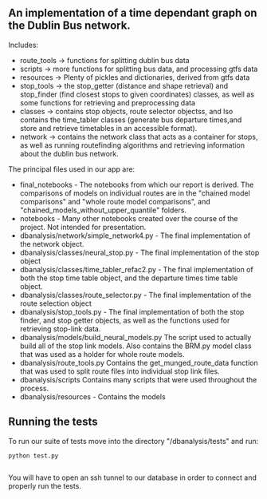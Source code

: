 ## An implementation of a time dependant graph on the Dublin Bus network. 

Includes:
* route_tools -> functions for splitting dublin bus data
* scripts -> more functions for splitting bus data, and processing gtfs data
* resources -> Plenty of pickles and dictionaries, derived from gtfs data
* stop_tools -> the stop_getter (distance and shape retrieval) and stop_finder (find closest stops to given coordinates) classes, as well as some functions for retrieving and preprocessing data
* classes -> contains stop objects, route selector objectss, and lso contains the time_tabler classes (generate bus departure times,and store and retrieve timetables in an accessible format).
* network -> contains the network class that acts as a container for stops, as well as running routefinding algorithms and retrieving information about the dublin bus network.


The principal files used in our app are:
* final_notebooks - The notebooks from which our report is derived. The comparisons of models on individual routes are in the "chained model comparisons" and "whole route model comparisons", and "chained_models_without_upper_quantile" folders.
* notebooks - Many other notebooks created over the course of the project. Not intended for presentation.
* dbanalysis/network/simple_network4.py - The final implementation of the network object.
* dbanalysis/classes/neural_stop.py - The final implementation of the stop object
* dbanalysis/classes/time_tabler_refac2.py - The final implementation of both the stop time table object, and the departure times time table object.
* dbanalysis/classes/route_selector.py - The final implementation of the route selection object
* dbanalysis/stop_tools.py - The final implementation of both the stop finder, and stop getter objects, as well as the functions used for retrieving stop-link data.  
* dbanalysis/models/build_neural_models.py The script used to actually build all of the stop link models. Also contains the BRM.py model class that was used as a holder for whole route models.
* dbanalysis/route_tools.py Contains the get_munged_route_data function that was used to split route files into individual stop link files.
* dbanalysis/scripts Contains many scripts that were used throughout the process.
* dbanalysis/resources - Contains the models

## Running the tests

To run our suite of tests move into the directory "/dbanalysis/tests" and run:
```
python test.py
```
```
```

You will have to open an ssh tunnel to our database in order to connect and properly run the tests.
